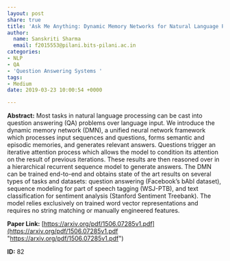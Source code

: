 ```yaml
---
layout: post
share: true
title: 'Ask Me Anything: Dynamic Memory Networks for Natural Language Processing'
author:
  name: Sanskriti Sharma
  email: f2015553@pilani.bits-pilani.ac.in
categories:
- NLP
- QA
- 'Question Answering Systems '
tags:
- Medium
date: 2019-03-23 10:00:54 +0000

---
```

**Abstract:** Most tasks in natural language processing can be cast into question answering (QA) problems over language input. We introduce the dynamic memory network (DMN), a unified neural network framework which processes input sequences and questions, forms semantic and episodic memories, and generates relevant answers. Questions trigger an iterative attention process which allows the model to condition its attention on the result of previous iterations. These results are then reasoned over in a hierarchical recurrent sequence model to generate answers. The DMN can be trained end-to-end and obtains state of the art results on several types of tasks and datasets: question answering (Facebook’s bAbI dataset), sequence modeling for part of speech tagging (WSJ-PTB), and text classification for sentiment analysis (Stanford Sentiment Treebank). The model relies exclusively on trained word vector representations and requires no string matching or manually engineered features.

**Paper Link:** [https://arxiv.org/pdf/1506.07285v1.pdf](https://arxiv.org/pdf/1506.07285v1.pdf "https://arxiv.org/pdf/1506.07285v1.pdf")

**ID:** 82